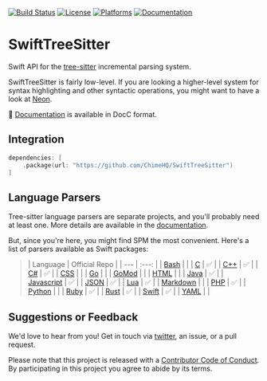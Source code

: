 [![Build Status][build status badge]][build status]
[![License][license badge]][license]
[![Platforms][platforms badge]][platforms]
[![Documentation][documentation badge]][documentation]

# SwiftTreeSitter

Swift API for the [tree-sitter](https://tree-sitter.github.io/) incremental parsing system.

SwiftTreeSitter is fairly low-level. If you are looking a higher-level system for syntax highlighting and other syntactic operations, you might want to have a look at [Neon](https://github.com/ChimeHQ/Neon).

📖 [Documentation][documentation] is available in DocC format.

## Integration

```swift
dependencies: [
    .package(url: "https://github.com/ChimeHQ/SwiftTreeSitter")
]
```

## Language Parsers

Tree-sitter language parsers are separate projects, and you'll probably need at least one. More details are available in the [documentation][documentation].

But, since you're here, you might find SPM the most convenient. Here's a list of parsers available as Swift packages:

> | Language    | Official Repo |
| --- | :---: |
| [Bash](https://github.com/lukepistrol/tree-sitter-bash/tree/feature/spm) | |
| [C](https://github.com/tree-sitter/tree-sitter-c) | ✅ |
| [C++](https://github.com/tree-sitter/tree-sitter-cpp) | ✅ |
| [C#](https://github.com/tree-sitter/tree-sitter-c-sharp) | ✅ |
| [CSS](https://github.com/lukepistrol/tree-sitter-css/tree/feature/spm) | |
| [Go](https://github.com/tree-sitter/tree-sitter-go) | |
| [GoMod](https://github.com/camdencheek/tree-sitter-go-mod) | |
| [HTML](https://github.com/mattmassicotte/tree-sitter-html/tree/feature/spm) | |
| [Java](https://github.com/tree-sitter/tree-sitter-java) | ✅ |
| [Javascript](https://github.com/tree-sitter/tree-sitter-javascript) | ✅ |
| [JSON](https://github.com/tree-sitter/tree-sitter-json) | ✅ |
| [Lua](https://github.com/Azganoth/tree-sitter-lua) | ✅ |
| [Markdown](https://github.com/mattmassicotte/tree-sitter-markdown-2/tree/feature/spm) | |
| [PHP](https://github.com/tree-sitter/tree-sitter-php) | ✅ |
| [Python](https://github.com/lukepistrol/tree-sitter-python/tree/feature/spm) | |
| [Ruby](https://github.com/tree-sitter/tree-sitter-ruby) | ✅ |
| [Rust](https://github.com/tree-sitter/tree-sitter-rust) | ✅ |
| [Swift](https://github.com/alex-pinkus/tree-sitter-swift/tree/with-generated-files) | ✅ |
| [YAML](https://github.com/mattmassicotte/tree-sitter-yaml/tree/feature/spm) | |

## Suggestions or Feedback

We'd love to hear from you! Get in touch via [twitter](https://twitter.com/chimehq), an issue, or a pull request.

Please note that this project is released with a [Contributor Code of Conduct](CODE_OF_CONDUCT.md). By participating in this project you agree to abide by its terms.

[build status]: https://github.com/ChimeHQ/SwiftTreeSitter/actions
[build status badge]: https://github.com/ChimeHQ/SwiftTreeSitter/workflows/CI/badge.svg
[license]: https://opensource.org/licenses/BSD-3-Clause
[license badge]: https://img.shields.io/github/license/ChimeHQ/SwiftTreeSitter
[platforms]: https://swiftpackageindex.com/ChimeHQ/SwiftTreeSitter
[platforms badge]: https://img.shields.io/endpoint?url=https%3A%2F%2Fswiftpackageindex.com%2Fapi%2Fpackages%2FChimeHQ%2FSwiftTreeSitter%2Fbadge%3Ftype%3Dplatforms
[documentation]: https://swiftpackageindex.com/ChimeHQ/SwiftTreeSitter/main/documentation
[documentation badge]: https://img.shields.io/badge/Documentation-DocC-blue
